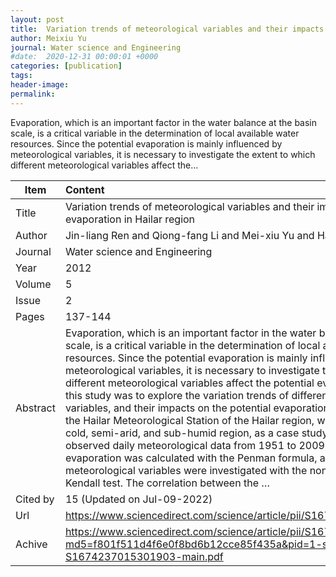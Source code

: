 ```yaml
---
layout: post
title:  Variation trends of meteorological variables and their impacts on potential evaporation in Hailar region
author: Meixiu Yu
journal: Water science and Engineering
#date:  2020-12-31 00:00:01 +0000
categories: [publication]
tags: 
header-image: 
permalink: 
---
```

Evaporation, which is an important factor in the water balance at the basin scale, is a critical variable in the determination of local available water resources. Since the potential evaporation is mainly influenced by meteorological variables, it is necessary to investigate the extent to which different meteorological variables affect the...
<!--the above is the excerpt-->
<!--more-->
<!--the following is the text-->


| Item           | Content    |
| ---------------|:------------|
| Title          | Variation trends of meteorological variables and their impacts on potential evaporation in Hailar region     |
| Author         | Jin-liang Ren and Qiong-fang Li and Mei-xiu Yu and Hao-yang Li    |
| Journal        | Water science and Engineering   |
| Year           | 2012  |
| Volume         | 5	   |
| Issue          | 2	   |
| Pages          | 137-144	   |
| Abstract       | Evaporation, which is an important factor in the water balance at the basin scale, is a critical variable in the determination of local available water resources. Since the potential evaporation is mainly influenced by meteorological variables, it is necessary to investigate the extent to which different meteorological variables affect the potential evaporation. The aim of this study was to explore the variation trends of different meteorological variables, and their impacts on the potential evaporation. This study selected the Hailar Meteorological Station of the Hailar region, which is situated in a cold, semi-arid, and sub-humid region, as a case study site. Based on observed daily meteorological data from 1951 to 2009, the potential evaporation was calculated with the Penman formula, and the variations of meteorological variables were investigated with the nonparametric Mann-Kendall test. The correlation between the …	 |
| Cited by		 | 15 (Updated on Jul-09-2022)   |
| Url  			 | <https://www.sciencedirect.com/science/article/pii/S1674237015301903>		 |
| Achive 	     | <https://www.sciencedirect.com/science/article/pii/S1674237015301903/pdf?md5=f801f511d4f6e0f8bd6b12cce85f435a&pid=1-s2.0-S1674237015301903-main.pdf>		 |

